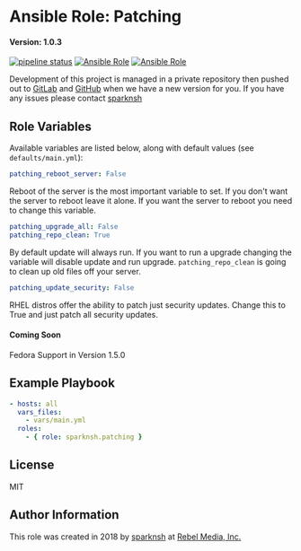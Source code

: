 # Ansible Role: Patching

#### Version: 1.0.3

[![pipeline status](https://gitlab.com/sparknsh/ansible-role-patching/badges/master/pipeline.svg)](https://gitlab.com/sparknsh/ansible-role-patching/commits/master)
[![Ansible Role](https://img.shields.io/ansible/role/29003.svg)](https://galaxy.ansible.com/sparknsh/patching)
[![Ansible Role](https://img.shields.io/ansible/role/d/29003.svg)](https://galaxy.ansible.com/sparknsh/patching)

Development of this project is managed in a private repository then pushed out to [GitLab](https://gitlab.com/sparknsh/ansible-role-patching) and [GitHub](https://github.com/sparknsh/ansible-role-patching) when we have a new version for you. If you have any issues please contact [sparknsh](https://www.sparknsh.com/contact?type=issue&name=ansible-role-patching)

## Role Variables

Available variables are listed below, along with default values (see `defaults/main.yml`):

```yaml
patching_reboot_server: False
```

Reboot of the server is the most important variable to set. If you don't want the server to reboot leave it alone. If you want the server to reboot you need to change this variable.

```yaml
patching_upgrade_all: False
patching_repo_clean: True
```

By default update will always run. If you want to run a upgrade changing the variable will disable update and run upgrade. `patching_repo_clean` is going to clean up old files off your server.

```yaml
patching_update_security: False
```

RHEL distros offer the ability to patch just security updates. Change this to True and just patch all security updates.

#### Coming Soon

Fedora Support in Version 1.5.0

## Example Playbook

```yaml
- hosts: all
  vars_files:
    - vars/main.yml
  roles:
    - { role: sparknsh.patching }
```

## License

MIT

## Author Information

This role was created in 2018 by [sparknsh](https://www.sparknsh.com) at [Rebel Media, Inc.](https://www.rebelmedia.io/)
